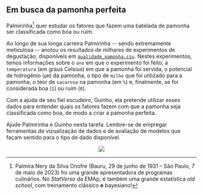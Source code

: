 ## Em busca da pamonha perfeita

Palmirinha[^1] quer estudar os fatores que fazem uma batelada de pamonha ser classificada como boa ou ruim.

Ao longo de sua longa carreira Palmirinha -- sendo extremamente meticulosa -- anotou os resultados de milhares de experimentos de degustação, disponíveis em [`qualidade_pamonha.csv`](https://github.com/maxbiostat/stats_modelling/blob/master/data/qualidade_pamonha.csv).
Nestes experimentos, temos informações sobre o 
`ano` em que o experimento foi feito, a `temperatura` (em graus Celsius) em que a pamonha foi servida, o potencial de hidrogênio (`pH`) da pamonha,  o tipo de `milho` que foi utilizado para a pamonha, o teor de `sacarose` na pamonha (em `%`) e, finalmente, se foi considerada boa (`1`) ou ruim (`0`).

Com a ajuda de seu fiel escudeiro, Guinho, ela pretende utilizar esses dados para entender quais os fatores fazem com que a pamonha seja classificada como boa, de modo a criar a pamonha perfeita.

Ajude Palmirinha e Guinho nesta tarefa.
Lembre-se de empregar ferramentas de vizualização de dados e de avaliação de modelos que façam sentido para o tipo de dado disponível.

<p align="center">
  <img src="https://github.com/maxbiostat/stats_modelling/assets/2875083/87ea6ed8-9317-40c4-b198-e35336a0fe23">
</p>




[^1]: Palmira Nery da Silva Onofre (Bauru, 29 de junho de 1931 – São Paulo, 7 de maio de 2023) foi uma grande apresentadora de programas culinários. No _StatVerso_ da EMAp, é também uma grande estatística _old school_,  com treinamento clássico **e** bayesiano!
